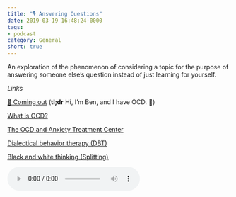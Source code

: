 ```yaml
---
title: "🎙 Answering Questions"
date: 2019-03-19 16:48:24-0000
tags:
- podcast
category: General
short: true
---
```


An exploration of the phenomenon of considering a topic for the purpose of answering someone else’s question instead of just learning for yourself.

*Links*

[💮 Coming out](https://www.bennorris.org/2019/01/26/coming-out.html) (**tl;dr** Hi, I’m Ben, and I have OCD. 👋)

[What is OCD?](https://iocdf.org/about-ocd/)
 
[The OCD and Anxiety Treatment Center](https://www.theocdandanxietytreatmentcenter.com/)

[Dialectical behavior therapy (DBT)](https://en.m.wikipedia.org/wiki/Dialectical_behavior_therapy)

[Black and white thinking (Splitting)](https://en.m.wikipedia.org/wiki/Splitting_(psychology))

<audio controls="controls" src="https://www.bennorris.blog/uploads/2019/94ee45458f.mp3" />

